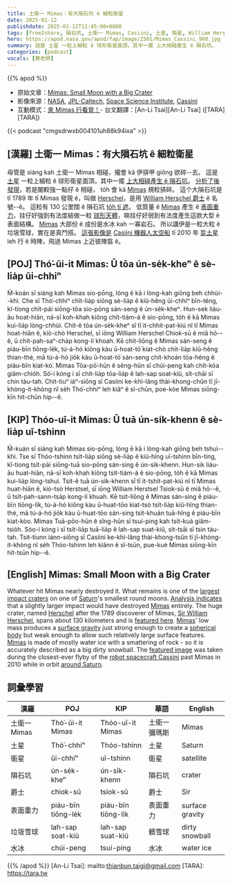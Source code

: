 ```yaml
---
title: 土衛一 Mimas：有大隕石坑 ê 細粒衛星
date: 2025-01-12
publishdate: 2025-01-12T11:45:00+0800
tags: [free2share, 隕石坑, 土衛一 Mimas, Casiini, 土星, 衛星, William Herschel, 爵士, 表面重力, 垃圾雪球, 水冰]
hero: https://apod.nasa.gov/apod/fap/image/2501/Mimas_Cassini_960.jpg
summary: 這是 土星 一粒上細粒 ê 球形衛星面頂，其中一擺 上大相碰產生 ê 隕石坑。
categories: [podcast]
vocals: [蔡老師]
---
```


{{% apod %}}

- 原始文章：[Mimas: Small Moon with a Big Crater](https://apod.nasa.gov/apod/ap250112.html)
- 影像來源：[NASA](https://www.nasa.gov/), [JPL-Caltech](https://www.jpl.nasa.gov/), [Space Science Institute](https://www.spacescience.org/), [Cassini](https://solarsystem.nasa.gov/missions/cassini/overview/)
- 互動模式：[來 Mimas 行看覓！](https://trek.nasa.gov/mimas/)- 台文翻譯：[An-Li Tsai][An-Li Tsai] ([TARA][TARA])

{{< podcast "cmgsdrwxb004101uh88k94ixa" >}}

## [漢羅] 土衛一 Mimas：有大隕石坑 ê 細粒衛星
毋管是 siáng kah 土衛一 Mimas 相碰，攏會 kā 伊挵甲 giōng 欲碎--去。
這是 [土星][Saturn] 一粒上細粒 ê 球形衛星面頂，其中一擺 [上大相碰產生 ê 隕石坑][largest impact craters]。
[分析了後發現][Analysis indicates]，若是閣較強一點仔 ê 相碰， to̍h 會 kā [Mimas][Mimas 1] 規粒挵碎。
這个大隕石坑是 tī 1789 年 tī Mimas 發現 ê，叫做 [Herschel][Herschel]，是用 [William Herschel 爵士][Sir William Herschel] ê 名號--ê。
這粒有 130 公里闊 ê 隕石坑 [to̍h tī 遮][featured here]。
低質量 ê [Mimas][Mimas 2] 產生 ê [表面重力][surface gravity]，拄仔好強到有法度結做一粒 [球形天體][spherical body]，嘛拄仔好弱到有法度產生這款大型 ê 表面結構。
[Mimas][Mimas 3] 大部份 ê 成份是水冰 kah 一寡岩石。
所以講伊是一粒大粒 ê 垃圾雪球，實在是真鬥搭。
[這張影像是][featured image] [Casiini 機器人太空船][robot spacecraft Cassini] tī 2010 年 [踅土星][around Saturn] leh 行 ê 時陣，飛過 Mimas 上近彼陣翕 ê。

## [POJ] Thó͘-ūi-it Mimas: Ū tōa ún-se̍k-kheⁿ ê sè-lia̍p ūi-chhiⁿ
M̄-koán sī siáng kah Mimas sio-pōng, lóng ē kā i lòng-kah giōng beh chhùi--khì.
Che sī Thó͘-chhiⁿ chi̍t-lia̍p siōng sè-lia̍p ê kiû-hêng ūi-chhiⁿ bīn-téng, kî-tiong chi̍t-pái siōng-tōa sio-pōng sán-seng ê ún-se̍k-kheⁿ.
Hun-sek liáu-āu hoat-hiān, nā-sī koh-khah kiông chi̍t-tiám-á ê sio-pōng, to̍h ē kā Mimas kui-lia̍p lòng-chhùi.
Chit-ê tōa ún-se̍k-kheⁿ sī tī it-chhit-pat-kiú nî tī Mimas hoat-hiān ê, kiò-chò Herschel, sī iōng William Herschel Chiok-sū ê miâ hō--ê, ū chi̍t-pah-saⁿ-cha̍p kong-lí khoah.
Kē chit-liōng ê Mimas sán-seng ê piáu-bīn tiōng-le̍k, tú-á-hó kiông kàu ū-hoat-tō͘ kiat-chò chi̍t-lia̍p kiû-hêng thian-thé, mā tú-á-hó jio̍k kàu ū-hoat-tō͘ sán-seng chit-khoán tōa-hêng ê piáu-bīn kiat-kò͘.
Mimas Tōa-pō͘-hūn ê sêng-hūn sī chúi-peng kah chi̍t-kóa giâm-chio̍h.
Só͘-í kóng i sī chi̍t-lia̍p tōa-lia̍p ê lah-sap soat-kiû, si̍t-chāi sī chin tàu-tah.
Chit-tiuⁿ iáⁿ-siōng sī Casiini ke-khì-lâng thài-khong-chûn tī jī-khòng-it-khòng nî se̍h Thó͘-chhiⁿ leh kiâⁿ ê sî-chūn, poe-kòe Mimas siōng-kīn hit-chūn hip--ê.

## [KIP] Thóo-uī-it Mimas: Ū tuā ún-si̍k-khenn ê sè-lia̍p uī-tshinn
M̄-kuán sī siáng kah Mimas sio-pōng, lóng ē kā i lòng-kah giōng beh tshuì--khì.
Tse sī Thóo-tshinn tsi̍t-lia̍p siōng sè-lia̍p ê kiû-hîng uī-tshinn bīn-tíng, kî-tiong tsi̍t-pái siōng-tuā sio-pōng sán-sing ê ún-si̍k-khenn.
Hun-sik liáu-āu huat-hiān, nā-sī koh-khah kiông tsi̍t-tiám-á ê sio-pōng, to̍h ē kā Mimas kui-lia̍p lòng-tshuì.
Tsit-ê tuā ún-si̍k-khenn sī tī it-tshit-pat-kiú nî tī Mimas huat-hiān ê, kiò-tsò Herstsel, sī iōng William Herstsel Tsiok-sū ê miâ hō--ê, ū tsi̍t-pah-sann-tsa̍p kong-lí khuah.
Kē tsit-liōng ê Mimas sán-sing ê piáu-bīn tiōng-li̍k, tú-á-hó kiông kàu ū-huat-tōo kiat-tsò tsi̍t-lia̍p kiû-hîng thian-thé, mā tú-á-hó jio̍k kàu ū-huat-tōo sán-sing tsit-khuán tuā-hîng ê piáu-bīn kiat-kòo.
Mimas Tuā-pōo-hūn ê sîng-hūn sī tsuí-ping kah tsi̍t-kuá giâm-tsio̍h.
Sóo-í kóng i sī tsi̍t-lia̍p tuā-lia̍p ê lah-sap suat-kiû, si̍t-tsāi sī tsin tàu-tah.
Tsit-tiunn iánn-siōng sī Casiini ke-khì-lâng thài-khong-tsûn tī jī-khòng-it-khòng nî se̍h Thóo-tshinn leh kiânn ê sî-tsūn, pue-kuè Mimas siōng-kīn hit-tsūn hip--ê.

## [English] Mimas: Small Moon with a Big Crater
Whatever hit Mimas nearly destroyed it.
What remains is one of the [largest impact craters][largest impact craters] on one of [Saturn][Saturn]'s smallest round moons.
[Analysis indicates][Analysis indicates] that a slightly larger impact would have destroyed [Mimas][Mimas 1] entirely.
The huge crater, named [Herschel][Herschel] after the 1789 discoverer of Mimas, [Sir William Herschel][Sir William Herschel], spans about 130 kilometers and is [featured here][featured here].
[Mimas][Mimas 2]' low mass produces a [surface gravity][surface gravity] just strong enough to create a [spherical body][spherical body] but weak enough to allow such relatively large surface features.
[Mimas][Mimas 3] is made of mostly water ice with a smattering of rock - so it is accurately described as a big dirty snowball.
The [featured image][featured image] was taken during the closest-ever flyby of the [robot spacecraft Cassini][robot spacecraft Cassini] past Mimas in 2010 while in orbit [around Saturn][around Saturn].

## 詞彙學習
|漢羅|POJ|KIP|華語|English|
|-|-|-|-|-|
| 土衛一 Mimas | Thó͘-ūi-it Mimas | Thóo-uī-it Mimas | 土衛一 彌瑪斯 | Mimas |
| 土星 | Thó͘-chhiⁿ | Thóo-tshinn | 土星 | Saturn |
| 衛星 | ūi-chhiⁿ | uī-tshinn | 衛星 | satellite |
| 隕石坑 | ún-se̍k-kheⁿ | ún-si̍k-khenn | 隕石坑 | crater |
| 爵士 | chiok-sū | tsiok-sū | 爵士 | Sir |
| 表面重力 | piáu-bīn tiōng-le̍k | piáu-bīn tiōng-li̍k | 表面重力 | surface gravity |
| 垃圾雪球 | lah-sap soat-kiû | lah-sap suat-kiû | 髒雪球 | dirty snowball |
| 水冰 | chúi-peng | tsuí-ping | 水冰 | water ice |

{{% /apod %}}
[An-Li Tsai]: mailto:thianbun.taigi@gmail.com
[TARA]: https://tara.tw

[copyright]: https://apod.nasa.gov/apod/fap/lib/about_apod.html#srapply
[License3]: https://creativecommons.org/licenses/by-nc-nd/3.0/
[License2]:https://creativecommons.org/licenses/by-nc-nd/2.0/

[largest impact craters]:https://apod.nasa.gov/apod/ap960906.html
[Saturn]:https://solarsystem.nasa.gov/planets/saturn/overview/
[Analysis indicates]:https://sos.noaa.gov/datasets/mimas-saturns-moon/
[Mimas 1]:https://trek.nasa.gov/mimas/
[Herschel]:https://en.wikipedia.org/wiki/Herschel_Space_Observatory
[Sir William Herschel]:https://www.astroleague.org/al/obsclubs/herschel/fwhershs.html
[featured here]:https://photojournal.jpl.nasa.gov/catalog/PIA12570
[Mimas 2]:https://en.wikipedia.org/wiki/Mimas_(moon)
[surface gravity]:https://www.exploratorium.edu/ronh/weight/
[spherical body]:https://en.wikipedia.org/wiki/Death_star
[Mimas 3]:https://solarsystem.nasa.gov/moons/saturn-moons/mimas/in-depth/
[featured image]:https://photojournal.jpl.nasa.gov/catalog/PIA12570
[robot spacecraft Cassini]:https://solarsystem.nasa.gov/missions/cassini/mission/spacecraft/cassini-orbiter/
[around Saturn]:https://apod.nasa.gov/apod/ap200419.html
